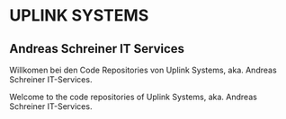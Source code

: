 # UPLINK SYSTEMS

## Andreas Schreiner IT Services

Willkomen bei den Code Repositories von Uplink Systems, aka. Andreas Schreiner IT-Services.  
  
Welcome to the code repositories of Uplink Systems, aka. Andreas Schreiner IT-Services.  
  